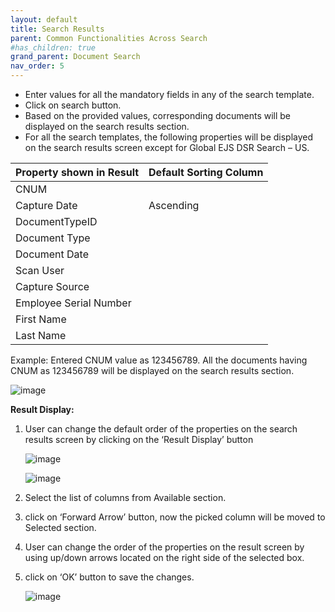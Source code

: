 ```yaml
---
layout: default
title: Search Results
parent: Common Functionalities Across Search
#has_children: true
grand_parent: Document Search
nav_order: 5
---
```


- Enter values for all the mandatory fields in any of the search template.
- Click on search button.
- Based on the provided values, corresponding documents will be displayed on the search results section.
- For all the search templates, the following properties will be displayed on the search results screen except for Global EJS DSR Search – US.

<div class="code-example" markdown="1">

   |Property shown in Result|Default Sorting Column|
   |:--- |:--- | 
   |CNUM||
   |Capture Date|Ascending|
   |DocumentTypeID||
   |Document Type||
   |Document Date||
   |Scan User||
   |Capture Source||
   |Employee Serial Number||
   |First Name||
   |Last Name||

</div>

Example:
Entered CNUM value as 123456789. All the documents having CNUM as 123456789 will be displayed on the search results section.

![image](https://media.github.ibm.com/user/369573/files/92ae4380-c5fb-11ec-879c-bd16ac8e7e0b)

**Result Display:**
1.	User can change the default order of the properties on the search results screen by clicking on the ‘Result Display’ button

    ![image](https://media.github.ibm.com/user/369573/files/33513300-c5fd-11ec-8695-0ae15229e5d2)

    ![image](https://media.github.ibm.com/user/369573/files/46fc9980-c5fd-11ec-871f-b1c98f6ce4ff)

2.	Select the list of columns from Available section. 
3.	 click on ‘Forward Arrow’ button, now the picked column will be moved to Selected section.
4.	User can change the order of the properties on the result screen by using up/down arrows located on the right side of the selected box.
5.	click on ‘OK’ button to save the changes.

    ![image](https://media.github.ibm.com/user/369573/files/60054a80-c5fd-11ec-8c59-82110ee0eeef)


